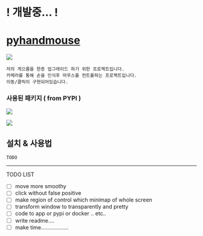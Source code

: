 # ! 개발중... !
# [pyhandmouse](https://github.com/heewinkim/pyhandmouse)
![](https://img.shields.io/badge/python-3.6.1-blue)

    저의 게으름을 한층 업그레이드 하기 위한 프로젝트입니다. 
    카메라를 통해 손을 인식후 마우스를 컨트롤하는 프로젝트입니다. 
    이동/클릭이 구현되어있습니다. 




### 사용된 패키지 ( from PYPI )

![](https://img.shields.io/badge/mediapipe-blue?style=for-the-badge&logo=appveyor)

![](https://img.shields.io/badge/PyAutoGUI-orange?style=for-the-badge&logo=appveyor)


## 설치 & 사용법

    TODO


---

TODO LIST

- [ ] move more smoothy
- [ ] click without false positive
- [ ] make region of control which minimap of whole screen
- [ ] transform window to transparently and pretty
- [ ] code to app or pypi or docker .. etc..
- [ ] write readme.... 
- [ ] make time..................
